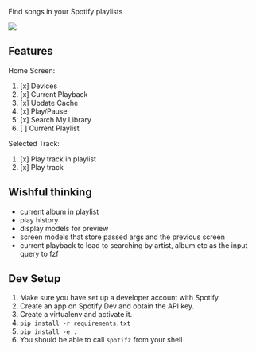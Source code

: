 Find songs in your Spotify playlists

[![](/assets/search_demo.gif)](https://junkmechanic.github.io/)

Features
---
Home Screen:
  1. [x] Devices
  2. [x] Current Playback
  3. [x] Update Cache
  4. [x] Play/Pause
  5. [x] Search My Library
  6. [ ] Current Playlist

Selected Track:
  1. [x] Play track in playlist
  3. [x] Play track

Wishful thinking
---
 - current album in playlist
 - play history
 - display models for preview
 - screen models that store passed args and the previous screen
 - current playback to lead to searching by artist, album etc as the input query to fzf

Dev Setup
---

  1. Make sure you have set up a developer account with Spotify.
  2. Create an app on Spotify Dev and obtain the API key.
  2. Create a virtualenv and activate it.
  3. `pip install -r requirements.txt`
  4. `pip install -e .`
  5. You should be able to call `spotifz` from your shell